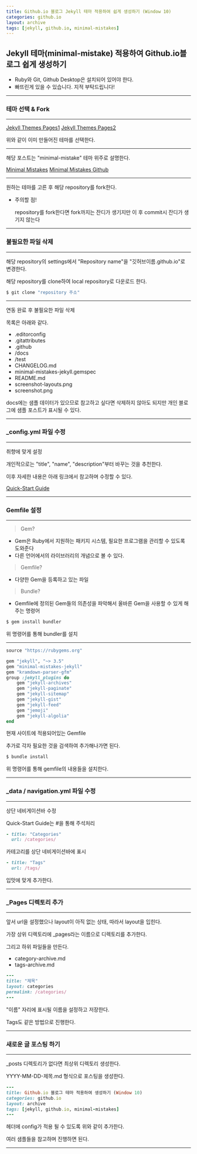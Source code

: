 ```yaml
---
title: Github.io 블로그 Jekyll 테마 적용하여 쉽게 생성하기 (Window 10)
categories: github.io
layout: archive
tags: [jekyll, github.io, minimal-mistakes]
---
```


## Jekyll 테마(minimal-mistake) 적용하여 Github.io블로그 쉽게 생성하기

- Ruby와 Git, Github Desktop은 설치되어 있어야 한다.
- 빠뜨린게 있을 수 있습니다. 지적 부탁드립니다!

---

### 테마 선택 & Fork

---
<a href="https://github.com/topics/jekyll-theme" class="btn btn--primary">Jekyll Themes Pages1</a>
<a href="http://jekyllthemes.org/" class="btn btn--primary">Jekyll Themes Pages2</a>

위와 같이 이미 만들어진 테마를 선택한다.

---

해당 포스트는 "minimal-mistake" 테마 위주로 설명한다.

<a href="https://mmistakes.github.io/minimal-mistakes/" class="btn btn--primary">Minimal Mistakes</a>
<a href="https://github.com/mmistakes/minimal-mistakes" class="btn btn--primary">Minimal Mistakes Github</a>

---

원하는 테마를 고른 후 해당 repository를 fork한다.

- 주의할 점!

    repository를 fork한다면 fork까지는 잔디가 생기지만
    이 후 commit시 잔디가 생기지 않는다

---

### 불필요한 파일 삭제

---


해당 repository의 settings에서 "Repository name"을 "깃허브이름.github.io"로 변경한다.

해당 repository를 clone하여 local repository로 다운로드 한다.

```bash
$ git clone "repository 주소"
```

---

연동 완료 후 불필요한 파일 삭제

목록은 아래와 같다.

- .editorconfig
- .gitattributes
- .github
- /docs
- /test
- CHANGELOG.md
- minimal-mistakes-jekyll.gemspec
- README.md
- screenshot-layouts.png
- screenshot.png

docs에는 샘플 데이터가 있으므로 참고하고 싶다면 삭제하지 않아도 되지만 개인 블로그에 샘플 포스트가 표시될 수 있다.

---

### _config.yml 파일 수정

---

취향에 맞게 설정

개인적으로는 "title", "name", "description"부터 바꾸는 것을 추천한다.

이후 자세한 내용은 아래 링크에서 참고하며 수정할 수 있다.

[Quick-Start Guide](https://mmistakes.github.io/minimal-mistakes/docs/quick-start-guide/)

---

### Gemfile 설정

---

> Gem?

- Gem은 Ruby에서 지원하는 패키지 시스템, 필요한 프로그램을 관리할 수 있도록 도와준다
- 다른 언어에서의 라이브러리의 개념으로 볼 수 있다.

> Gemfile?

- 다양한 Gem을 등록하고 있는 파일

> Bundle?

- Gemfile에 정의된 Gem들의 의존성을 파악해서 올바른 Gem을 사용할 수 있게 해주는 명령어

```ruby
$ gem install bundler
```

위 명령어를 통해 bundler를 설치

---

```ruby
source "https://rubygems.org"

gem "jekyll", "~> 3.5"
gem "minimal-mistakes-jekyll"
gem "kramdown-parser-gfm"
group :jekyll_plugins do
    gem "jekyll-archives"
    gem "jekyll-paginate"
    gem "jekyll-sitemap"
    gem "jekyll-gist"
    gem "jekyll-feed"
    gem "jemoji"
    gem "jekyll-algolia"
end
```

현재 사이트에 적용되어있는 Gemfile

추가로 각자 필요한 것을 검색하여 추가해나가면 된다.

```ruby
$ bundle install
```

위 명령어를 통해 gemfile의 내용들을 설치한다.

---

### _data / navigation.yml 파일 수정

---

상단 네비게이션바 수정

Quick-Start Guide는 #을 통해 주석처리

```ruby
- title: "Categories"
  url: /categories/
```

카테고리를 상단 네비게이션바에 표시

```ruby
- title: "Tags"
  url: /tags/
```

입맛에 맞게 추가한다.

---

### _Pages 디렉토리 추가

---

앞서 url을 설정했으나 layout이 아직 없는 상태, 따라서 layout을 입힌다.

가장 상위 디렉토리에 _pages라는 이름으로 디렉토리를 추가한다.

그리고 하위 파일들을 만든다.

- category-archive.md
- tags-archive.md

```ruby
---
title: "제목"
layout: categories
permalink: /categories/
---
```

"이름" 자리에 표시될 이름을 설정하고 저장한다.

Tags도 같은 방법으로 진행한다.

---

### 새로운 글 포스팅 하기

---

_posts 디렉토리가 없다면 최상위 디렉토리 생성한다.

YYYY-MM-DD-제목.md 형식으로 포스팅을 생성한다.

```ruby
---
title: Github.io 블로그 테마 적용하여 생성하기 (Window 10)
categories: github.io
layout: archive
tags: [jekyll, github.io, minimal-mistakes]
---
```

헤더에 config가 적용 될 수 있도록 위와 같이 추가한다.

여러 샘플들을 참고하며 진행하면 된다.

---